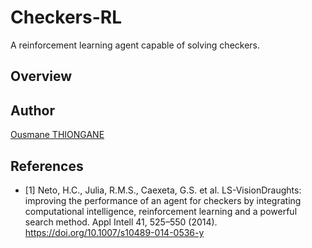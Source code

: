# Checkers-RL
A reinforcement learning agent capable of solving checkers.

## Overview 

## Author 
[Ousmane THIONGANE](https://github.com/Mowibox)

## References 

* [1] Neto, H.C., Julia, R.M.S., Caexeta, G.S. et al. LS-VisionDraughts: improving the performance of an agent for checkers by integrating computational intelligence, reinforcement learning and a powerful search method. Appl Intell 41, 525–550 (2014). https://doi.org/10.1007/s10489-014-0536-y